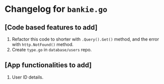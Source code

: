 # Changelog for `bankie.go`

## [Code based features to add]
1. Refactor this code to shorter with `.Query().Get()` method, and the error with `http.NotFound()` method.
2. Create `type.go` in `database/users` repo.

## [App functionalities to add]
1. User ID details.